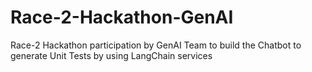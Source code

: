 # Race-2-Hackathon-GenAI
Race-2 Hackathon participation by GenAI Team to build the Chatbot to generate Unit Tests by using LangChain services
